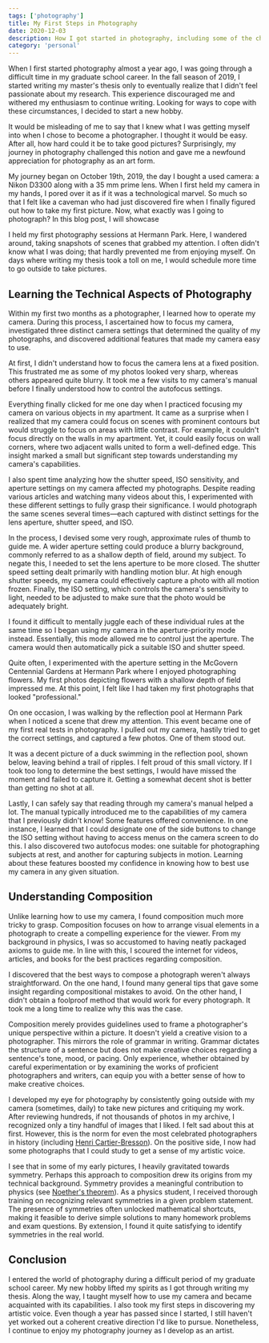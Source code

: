 ```yaml
---
tags: ['photography']
title: My First Steps in Photography
date: 2020-12-03
description: How I got started in photography, including some of the challenges I faced and the lessons I learned.
category: 'personal'
---
```


<script>
    import ArticlePhoto from '$lib/components/ArticlePhoto.svelte'
    let imageBucket = 'article_images/p3_my_first_steps_in_photography'
</script>

<ArticlePhoto
    imageBucket="{imageBucket}"
    imageName="nikon_d3300"
    caption="My camera: a Nikon D3300 with a Nikon AF-S DX Nikkor 35mm f/1.8G prime lens. December 2020."
    altText="A picture of my camera: a Nikon D3300 with a Nikon AF-S DX Nikkor 35mm f/1.8G prime lens."
/>

When I first started photography almost a year ago, I was going through a difficult time in my graduate school career. In the fall season of 2019, I started writing my master's thesis only to eventually realize that I didn't feel passionate about my research. This experience discouraged me and withered my enthusiasm to continue writing. Looking for ways to cope with these circumstances, I decided to start a new hobby.

It would be misleading of me to say that I knew what I was getting myself into when I chose to become a photographer. I thought it would be easy. After all, how hard could it be to take good pictures? Surprisingly, my journey in photography challenged this notion and gave me a newfound appreciation for photography as an art form.

My journey began on October 19th, 2019, the day I bought a used camera: a Nikon D3300 along with a 35 mm prime lens. When I first held my camera in my hands, I pored over it as if it was a technological marvel. So much so that I felt like a caveman who had just discovered fire when I finally figured out how to take my first picture. Now, what exactly was I going to photograph? In this blog post, I will showcase

I held my first photography sessions at Hermann Park. Here, I wandered around, taking snapshots of scenes that grabbed my attention. I often didn't know what I was doing; that hardly prevented me from enjoying myself. On days where writing my thesis took a toll on me, I would schedule more time to go outside to take pictures.

<ArticlePhoto
    imageBucket="{imageBucket}"
    imageName="mcgovern_lake"
    caption="A view of the Texas Medical Center from McGovern Lake. October 2019."
    altText="A view of the Texas Medical Center from McGovern Lake."
/>

<ArticlePhoto
    imageBucket="{imageBucket}"
    imageName="hermann_park_trees"
    caption="Trees by McGovern Lake. October 2019"
    altText="A collection of tall trees by McGovern Lake."
/>

## Learning the Technical Aspects of Photography

Within my first two months as a photographer, I learned how to operate my camera. During this process, I ascertained how to focus my camera, investigated three distinct camera settings that determined the quality of my photographs, and discovered additional features that made my camera easy to use.

At first, I didn't understand how to focus the camera lens at a fixed position. This frustrated me as some of my photos looked very sharp, whereas others appeared quite blurry. It took me a few visits to my camera's manual before I finally understood how to control the autofocus settings.

Everything finally clicked for me one day when I practiced focusing my camera on various objects in my apartment. It came as a surprise when I realized that my camera could focus on scenes with prominent contours but would struggle to focus on areas with little contrast. For example, it couldn't focus directly on the walls in my apartment. Yet, it could easily focus on wall corners, where two adjacent walls united to form a well-defined edge. This insight marked a small but significant step towards understanding my camera's capabilities.

I also spent time analyzing how the shutter speed, ISO sensitivity, and aperture settings on my camera affected my photographs. Despite reading various articles and watching many videos about this, I experimented with these different settings to fully grasp their significance. I would photograph the same scenes several times—each captured with distinct settings for the lens aperture, shutter speed, and ISO.

In the process, I devised some very rough, approximate rules of thumb to guide me. A wider aperture setting could produce a blurry background, commonly referred to as a shallow depth of field, around my subject. To negate this, I needed to set the lens aperture to be more closed. The shutter speed setting dealt primarily with handling motion blur. At high enough shutter speeds, my camera could effectively capture a photo with all motion frozen. Finally, the ISO setting, which controls the camera's sensitivity to light, needed to be adjusted to make sure that the photo would be adequately bright.

I found it difficult to mentally juggle each of these individual rules at the same time so I began using my camera in the aperture-priority mode instead. Essentially, this mode allowed me to control just the aperture. The camera would then automatically pick a suitable ISO and shutter speed.

Quite often, I experimented with the aperture setting in the McGovern Centennial Gardens at Hermann Park where I enjoyed photographing flowers. My first photos depicting flowers with a shallow depth of field impressed me. At this point, I felt like I had taken my first photographs that looked "professional."

<ArticlePhoto 
    imageBucket="{imageBucket}"
    imageName="flowers-1"
    altText="A picture of two pink roses with a shallow depth of field in the background."
    caption="Pink roses in the rose garden of the McGovern Centennial Gardens. October 2019"
/>

<ArticlePhoto 
    imageBucket="{imageBucket}"
    imageName="flowers-2"
    altText="A picture of daisies with a shallow depth of field in the background."
    caption="Daisies at the McGovern Centennial Gardens."
/>

On one occasion, I was walking by the reflection pool at Hermann Park when I noticed a scene that drew my attention. This event became one of my first real tests in photography. I pulled out my camera, hastily tried to get the correct settings, and captured a few photos. One of them stood out.

It was a decent picture of a duck swimming in the reflection pool, shown below, leaving behind a trail of ripples. I felt proud of this small victory. If I took too long to determine the best settings, I would have missed the moment and failed to capture it. Getting a somewhat decent shot is better than getting no shot at all.

<ArticlePhoto 
    imageBucket="{imageBucket}"
    imageName="duck_reflection_pool"
    altText="A duck swimming in the reflection pool at Hermann Park in Houston, Texas."
    caption="A duck swimming in the reflection pool at Hermann Park. October 2019."
/>

Lastly, I can safely say that reading through my camera's manual helped a lot. The manual typically introduced me to the capabilities of my camera that I previously didn't know! Some features offered convenience. In one instance, I learned that I could designate one of the side buttons to change the ISO setting without having to access menus on the camera screen to do this. I also discovered two autofocus modes: one suitable for photographing subjects at rest, and another for capturing subjects in motion. Learning about these features boosted my confidence in knowing how to best use my camera in any given situation.

## Understanding Composition

Unlike learning how to use my camera, I found composition much more tricky to grasp. Composition focuses on how to arrange visual elements in a photograph to create a compelling experience for the viewer. From my background in physics, I was so accustomed to having neatly packaged axioms to guide me. In line with this, I scoured the internet for videos, articles, and books for the best practices regarding composition.

I discovered that the best ways to compose a photograph weren't always straightforward. On the one hand, I found many general tips that gave some insight regarding compositional mistakes to avoid. On the other hand, I didn't obtain a foolproof method that would work for every photograph. It took me a long time to realize why this was the case.

Composition merely provides guidelines used to frame a photographer's unique perspective within a picture. It doesn't yield a creative vision to a photographer. This mirrors the role of grammar in writing. Grammar dictates the structure of a sentence but does not make creative choices regarding a sentence's tone, mood, or pacing. Only experience, whether obtained by careful experimentation or by examining the works of proficient photographers and writers, can equip you with a better sense of how to make creative choices.

<ArticlePhoto 
    imageBucket="{imageBucket}"
    imageName="discovery_green"
    altText="A view of the George R. Brown Convention center, with Kinder lake in the forground with some yellow kayaks."
    caption="The McGovern Convention Center in downtown Houston. November 2019."
/>

<ArticlePhoto 
    imageBucket="{imageBucket}"
    imageName="texas_medical_center"
    altText="The Texas Medical Center skyline at dusk." 
    caption="The Texas Medical Center skyline at dusk. November 2019."
/>

<ArticlePhoto 
    imageBucket="{imageBucket}"
    imageName="houston_skyline"
    altText="The Houston skyline at night." 
    caption="The Houston skyline at night. November 2019."
/>

I developed my eye for photography by consistently going outside with my camera (sometimes, daily) to take new pictures and critiquing my work. After reviewing hundreds, if not thousands of photos in my archive, I recognized only a tiny handful of images that I liked. I felt sad about this at first. However, this is the norm for even the most celebrated photographers in history (including [Henri Cartier-Bresson](https://petapixel.com/2016/05/25/contact-sheets-story-behind-every-photo/)). On the positive side, I now had some photographs that I could study to get a sense of my artistic voice.

I see that in some of my early pictures, I heavily gravitated towards symmetry. Perhaps this approach to composition drew its origins from my technical background. Symmetry provides a meaningful contribution to physics (see [Noether's theorem](https://www.discovermagazine.com/the-sciences/how-mathematician-emmy-noethers-theorem-changed-physics)). As a physics student, I received thorough training on recognizing relevant symmetries in a given problem statement. The presence of symmetries often unlocked mathematical shortcuts, making it feasible to derive simple solutions to many homework problems and exam questions. By extension, I found it quite satisfying to identify symmetries in the real world.

<ArticlePhoto 
    imageBucket="{imageBucket}"
    imageName="archway_george_r_brown"
    altText="A symmetric view of the walkway in George R. Brown Hall at Rice University." 
    caption="A walkway in the George R. Brown Hall at Rice University. November 2019."
/>

<ArticlePhoto 
    imageBucket="{imageBucket}"
    imageName="archway_lovett_hall"
    altText="A symmetric view of the walkway in Lovett Hall at Rice University." 
    caption="A walkway in Lovett Hall at Rice University. November 2019."
/>

<ArticlePhoto 
    imageBucket="{imageBucket}"
    imageName="rice_football_stadium"
    altText="A symmetric view between a pair of goal posts at the Rice Stadium in Rice University." 
    caption="Rice Stadium. November 2019."
/>

<ArticlePhoto 
    imageBucket="{imageBucket}"
    imageName="hawkins_sculpture_walk"
    altText="A symmetric view of the Hawkins Sculpture Walk at Hermann Park." 
    caption="The Hawkins Sculpture Walk at Hermann Park. November 2019."
/>

<ArticlePhoto 
    imageBucket="{imageBucket}"
    imageName="hermann_park_reflection_pool"
    altText="A symmetric view of the Mary Gibbs and Jesse H. Jones reflection Pool at Hermann Park."
    caption="The Mary Gibbs and Jesse H. Jones Reflection Pool at Hermann Park. October 2019."
/>

<ArticlePhoto 
    imageBucket="{imageBucket}"
    imageName="hermann_park"
    altText="Another symmetric view of the reflection pool at Hermann Park."
    caption="Another view of the reflection pool at Hermann Park. November 2019."
/>

## Conclusion

I entered the world of photography during a difficult period of my graduate school career. My new hobby lifted my spirits as I got through writing my thesis. Along the way, I taught myself how to use my camera and became acquainted with its capabilities. I also took my first steps in discovering my artistic voice. Even though a year has passed since I started, I still haven't yet worked out a coherent creative direction I'd like to pursue. Nonetheless, I continue to enjoy my photography journey as I develop as an artist.
